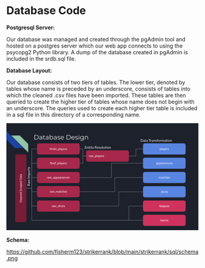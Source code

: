 # Database Code

**Postgresql Server:**

Our database was managed and created through the pgAdmin tool and hosted on a postgres server which our web app connects to using the psycopg2 Python library. A dump of the database created in pgAdmin is included in the srdb.sql file.

**Database Layout:**

Our database consists of two tiers of tables. The lower tier, denoted by tables whose name is preceded by an underscore, consists of tables into which the cleaned .csv files have been imported. These tables are then queried to create the higher tier of tables whose name does not begin with an underscore. The queries used to create each higher tier table is included in a sql file in this directory of a corresponding name.

![alt text](https://github.com/fisherm123/strikerrank/blob/main/strikerrank/sql/database_design.png)

**Schema:**

https://github.com/fisherm123/strikerrank/blob/main/strikerrank/sql/schema.png


